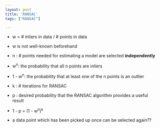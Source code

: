 ```yaml
---
layout: post
title: 'RANSAC'
tags: ["RANSAC"]

---
```


- w = # inliers in data / # points in data
- w is not well-known beforehand
- n : # points needed for estimating a model are selected **independently**
- w<sup>n</sup>: the probability that all n points are inliers 
- 1 - w<sup>n</sup>: the probability that at least one of the n points is an outlier
- k : # iterations for RANSAC
- p : desired probability that the RANSAC algorithm provides a useful result
- 1 - p = (1 - w<sup>n</sup>)<sup>k</sup>

- a data point which has been picked up once can be selected again??
